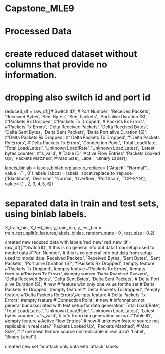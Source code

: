 Capstone_MLE9
==============================

# Processed Data

# create reduced dataset without columns that provide no information.
# dropping also switch  id and port id

reduced_df = raw_df[[#'Switch ID', 
                        #'Port Number', 
                        'Received Packets', 
                        'Received Bytes', 
                        'Sent Bytes', 
                        'Sent Packets', 
                        'Port alive Duration (S)',
                        #'Packets Rx Dropped', 
                        #'Packets Tx Dropped', 
                        #'Packets Rx Errors',
                        #'Packets Tx Errors', 
                        'Delta Received Packets', 
                        'Delta Received Bytes',
                        'Delta Sent Bytes', 
                        'Delta Sent Packets',
                        'Delta Port alive Duration (S)', 
                        #'Delta Packets Rx Dropped',
                        #' Delta Packets Tx Dropped', 
                        #'Delta Packets Rx Errors',
                        #'Delta Packets Tx Errors', 
                        'Connection Point', 
                        'Total Load/Rate',
                        'Total Load/Latest', 
                        'Unknown Load/Rate', 
                        'Unknown Load/Latest',
                        'Latest bytes counter', 
                        #'is_valid', 
                        #'Table ID', 
                        'Active Flow Entries',
                        'Packets Looked Up', 
                        'Packets Matched', 
                        #'Max Size', 
                        'Label',
                        'Binary Label']]




labels_binlab = labels_binlab.replace(to_replace= ["Attack", "Normal"], value= [1 , 0])
labels_labcat = labels_labcat.replace(to_replace= ['Blackhole', 'Diversion', 'Normal', 'Overflow', 'PortScan', 'TCP-SYN'], value= [1 , 2, 3, 4, 5, 6])

# separated data in train and test sets, using binlab labels.
X_train_bin, X_test_bin, y_train_bin, y_test_bin = train_test_split(r_features,labels_binlab, random_state= 0 , test_size= 0.2)



created new reduced data with labels 'red_new'
red_new_df = raw_df[[#'Switch ID', # this is no general info but data from setup used to model data
                        #'Port Number', # this is no general info but data from setup used to model data
                        'Received Packets', 
                        'Received Bytes', 
                        'Sent Bytes', 
                        'Sent Packets', 
                        'Port alive Duration (S)',
                        #'Packets Rx Dropped', #empty feature
                        #'Packets Tx Dropped', #empty feature
                        #'Packets Rx Errors', #empty feature
                        #'Packets Tx Errors', #empty feature
                        'Delta Received Packets', 
                        'Delta Received Bytes',
                        'Delta Sent Bytes', 
                        'Delta Sent Packets',
                        #'Delta Port alive Duration (S)', # new # feature witn only one value for the set 
                        #'Delta Packets Rx Dropped', #empty feature
                        #' Delta Packets Tx Dropped', #empty feature
                        #'Delta Packets Rx Errors',#empty feature
                        #'Delta Packets Tx Errors', #empty feature
                        #'Connection Point', # new # information not general bur associated with test setup for data generation
                        'Total Load/Rate',
                        'Total Load/Latest', 
                        'Unknown Load/Rate', 
                        'Unknown Load/Latest',
                        'Latest bytes counter', 
                        #'is_valid', # info from data generation set up
                        #'Table ID', #empty feature
                        #'Active Flow Entries', # new # unknown feature source not replicable in real data?
                        'Packets Looked Up', 
                        'Packets Matched', 
                        #'Max Size', # # unknown feature source not replicable in real data?
                        'Label',
                        'Binary Label']]


created new set for attack only data with 'attack' labels
                      